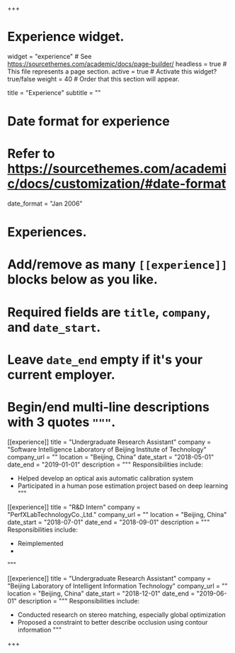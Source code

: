 +++
# Experience widget.
widget = "experience"  # See https://sourcethemes.com/academic/docs/page-builder/
headless = true  # This file represents a page section.
active = true  # Activate this widget? true/false
weight = 40  # Order that this section will appear.

title = "Experience"
subtitle = ""

# Date format for experience
#   Refer to https://sourcethemes.com/academic/docs/customization/#date-format
date_format = "Jan 2006"

# Experiences.
#   Add/remove as many `[[experience]]` blocks below as you like.
#   Required fields are `title`, `company`, and `date_start`.
#   Leave `date_end` empty if it's your current employer.
#   Begin/end multi-line descriptions with 3 quotes `"""`.
[[experience]]
  title = "Undergraduate Research Assistant"
  company = "Software Intelligence Laboratory of Beijing Institute of Technology"
  company_url = ""
  location = "Beijing, China"
  date_start = "2018-05-01"
  date_end = "2019-01-01"
  description = """
  Responsibilities include:
  
  * Helped develop an optical axis automatic calibration system
  * Participated in a human pose estimation project based on deep learning
  """

[[experience]]
  title = "R&D Intern"
  company = "PerfXLabTechnologyCo.,Ltd."
  company_url = ""
  location = "Beijing, China"
  date_start = "2018-07-01"
  date_end = "2018-09-01"
  description = """
  Responsibilities include:
  
  * Reimplemented 
  * 
  """

[[experience]]
  title = "Undergraduate Research Assistant"
  company = "Beijing Laboratory of Intelligent Information Technology"
  company_url = ""
  location = "Beijing, China"
  date_start = "2018-12-01"
  date_end = "2019-06-01"
  description = """
  Responsibilities include:
  * Conducted research on stereo matching, especially global optimization
  * Proposed a constraint to better describe occlusion using contour information
  """

+++

